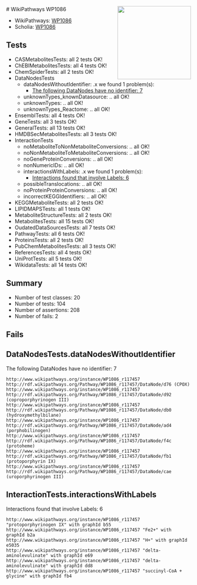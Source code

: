 <img style="float: right; width: 200px" src="https://upload.wikimedia.org/wikipedia/commons/thumb/8/83/Wplogo_with_text_500.png/640px-Wplogo_with_text_500.png" />
# WikiPathways WP1086

* WikiPathways: [WP1086](https://new.wikipathways.org/pathways/WP1086)
* Scholia: [WP1086](https://scholia.toolforge.org/wikipathways/WP1086)
## Tests
* CASMetabolitesTests: all 2 tests OK!
* ChEBIMetabolitesTests: all 4 tests OK!
* ChemSpiderTests: all 2 tests OK!
* DataNodesTests
    * dataNodesWithoutIdentifier: .x we found 1 problem(s):
        * [The following DataNodes have no identifier: 7](#d2d32fa6)
    * unknownTypes_knownDatasource: .. all OK!
    * unknownTypes: .. all OK!
    * unknownTypes_Reactome: .. all OK!
* EnsemblTests: all 4 tests OK!
* GeneTests: all 3 tests OK!
* GeneralTests: all 13 tests OK!
* HMDBSecMetabolitesTests: all 3 tests OK!
* InteractionTests
    * noMetaboliteToNonMetaboliteConversions: .. all OK!
    * noNonMetaboliteToMetaboliteConversions: .. all OK!
    * noGeneProteinConversions: .. all OK!
    * nonNumericIDs: .. all OK!
    * interactionsWithLabels: .x we found 1 problem(s):
        * [Interactions found that involve Labels: 6](#630d267d)
    * possibleTranslocations: .. all OK!
    * noProteinProteinConversions: .. all OK!
    * incorrectKEGGIdentifiers: .. all OK!
* KEGGMetaboliteTests: all 2 tests OK!
* LIPIDMAPSTests: all 1 tests OK!
* MetaboliteStructureTests: all 2 tests OK!
* MetabolitesTests: all 15 tests OK!
* OudatedDataSourcesTests: all 7 tests OK!
* PathwayTests: all 6 tests OK!
* ProteinsTests: all 2 tests OK!
* PubChemMetabolitesTests: all 3 tests OK!
* ReferencesTests: all 4 tests OK!
* UniProtTests: all 5 tests OK!
* WikidataTests: all 14 tests OK!


## Summary

* Number of test classes: 20
* Number of tests: 104
* Number of assertions: 208
* Number of fails: 2

## Fails

<a name="d2d32fa6" />

## DataNodesTests.dataNodesWithoutIdentifier

The following DataNodes have no identifier: 7
```
http://www.wikipathways.org/instance/WP1086_r117457 http://rdf.wikipathways.org/Pathway/WP1086_r117457/DataNode/d76 (CPOX)
http://www.wikipathways.org/instance/WP1086_r117457 http://rdf.wikipathways.org/Pathway/WP1086_r117457/DataNode/d92 (coproporphyrinogen III)
http://www.wikipathways.org/instance/WP1086_r117457 http://rdf.wikipathways.org/Pathway/WP1086_r117457/DataNode/db0 (hydroxymethylbilane)
http://www.wikipathways.org/instance/WP1086_r117457 http://rdf.wikipathways.org/Pathway/WP1086_r117457/DataNode/ad4 (porphobilinogen)
http://www.wikipathways.org/instance/WP1086_r117457 http://rdf.wikipathways.org/Pathway/WP1086_r117457/DataNode/f4c (protoheme)
http://www.wikipathways.org/instance/WP1086_r117457 http://rdf.wikipathways.org/Pathway/WP1086_r117457/DataNode/fb1 (protoporphyrin IX)
http://www.wikipathways.org/instance/WP1086_r117457 http://rdf.wikipathways.org/Pathway/WP1086_r117457/DataNode/cae (uroporphyrinogen III)
```

<a name="630d267d" />

## InteractionTests.interactionsWithLabels

Interactions found that involve Labels: 6
```
http://www.wikipathways.org/instance/WP1086_r117457 "protoporphyrinogen IX" with graphId b55
http://www.wikipathways.org/instance/WP1086_r117457 "Fe2+" with graphId b2a
http://www.wikipathways.org/instance/WP1086_r117457 "H+" with graphId e5035
http://www.wikipathways.org/instance/WP1086_r117457 "delta-aminolevulinate" with graphId e69
http://www.wikipathways.org/instance/WP1086_r117457 "delta-aminolevulinate" with graphId dd8
http://www.wikipathways.org/instance/WP1086_r117457 "succinyl-CoA + glycine" with graphId fb4
```

